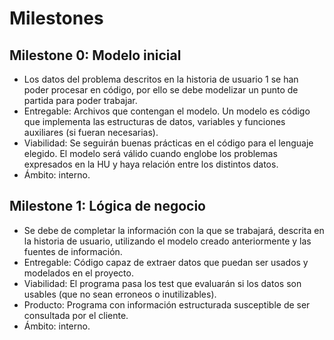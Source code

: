 # Milestones

## Milestone 0: Modelo inicial
- Los datos del problema descritos en la historia de usuario 1 se han poder procesar en código, por ello se debe modelizar un punto de partida para poder trabajar.
- Entregable: Archivos que contengan el modelo. Un modelo es código que implementa las estructuras de datos, variables y funciones auxiliares (si fueran necesarias).
- Viabilidad: Se seguirán buenas prácticas en el código para el lenguaje elegido. El modelo será válido cuando englobe los problemas expresados en la HU y haya relación entre los distintos datos.
- Ámbito: interno.

## Milestone 1: Lógica de negocio
- Se debe de completar la información con la que se trabajará, descrita en la historia de usuario, utilizando el modelo creado anteriormente y las fuentes de información.
- Entregable: Código capaz de extraer datos que puedan ser usados y modelados en el proyecto.
- Viabilidad: El programa pasa los test que evaluarán si los datos son usables (que no sean erroneos o inutilizables).
- Producto: Programa con información estructurada susceptible de ser consultada por el cliente.
- Ámbito: interno.
